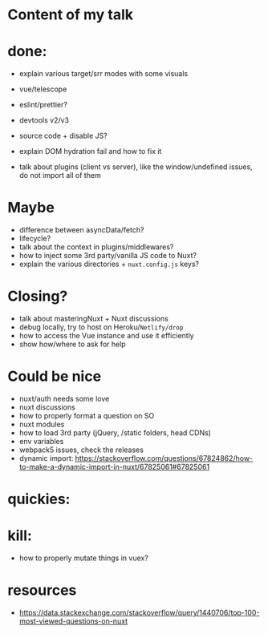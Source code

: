 # Content of my talk

# done:
- explain various target/srr modes with some visuals
- vue/telescope
- eslint/prettier?
- devtools v2/v3
- source code + disable JS?

- explain DOM hydration fail and how to fix it
- talk about plugins (client vs server), like the window/undefined issues, do not import all of them

# Maybe
- difference between asyncData/fetch?
- lifecycle?
- talk about the context in plugins/middlewares?
- how to inject some 3rd party/vanilla JS code to Nuxt?
- explain the various directories + `nuxt.config.js` keys?

# Closing?
- talk about masteringNuxt + Nuxt discussions
- debug locally, try to host on Heroku/`Netlify/drop`
- how to access the Vue instance and use it efficiently
- show how/where to ask for help

# Could be nice
- nuxt/auth needs some love
- nuxt discussions
- how to properly format a question on SO
- nuxt modules
- how to load 3rd party (jQuery, /static folders, head CDNs)
- env variables
- webpack5 issues, check the releases
- dynamic import: https://stackoverflow.com/questions/67824862/how-to-make-a-dynamic-import-in-nuxt/67825061#67825061

# quickies:

# kill:
- how to properly mutate things in vuex?

# resources
- https://data.stackexchange.com/stackoverflow/query/1440706/top-100-most-viewed-questions-on-nuxt
